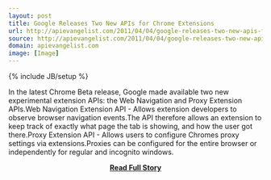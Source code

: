 ```yaml
---
layout: post
title: Google Releases Two New APIs for Chrome Extensions
url: http://apievangelist.com/2011/04/04/google-releases-two-new-apis-for-chrome-extensions/
source: http://apievangelist.com/2011/04/04/google-releases-two-new-apis-for-chrome-extensions/
domain: apievangelist.com
image: [Image]
---
```

{% include JB/setup %}<p>In the latest Chrome Beta release, Google made available two new experimental extension APIs: the Web Navigation and Proxy Extension APIs.Web Navigation Extension API - Allows extension developers to observe browser navigation events.The API therefore allows an extension to keep track of exactly what page the tab is showing, and how the user got there.Proxy Extension API -  Allows users to configure Chromes proxy settings via extensions.Proxies can be configured for the entire browser or independently for regular and incognito windows.</p>
<center><p><a href="http://apievangelist.com/2011/04/04/google-releases-two-new-apis-for-chrome-extensions/" style='padding:25px; font-sze:18px; font-weight: bold;'>Read Full Story</a></p></center>
